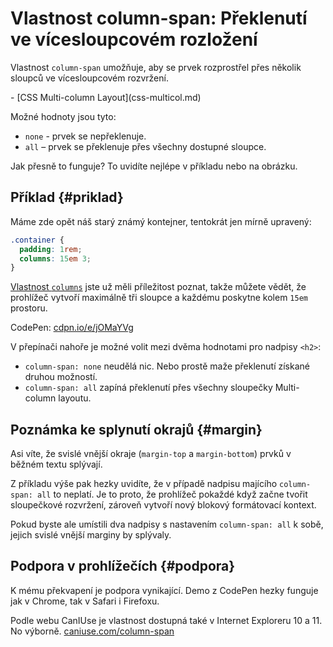 # Vlastnost column-span: Překlenutí ve vícesloupcovém rozložení

Vlastnost `column-span` umožňuje, aby se prvek rozprostřel přes několik sloupců ve vícesloupcovém rozvržení.

<div class="related web-only" markdown="1">
- [CSS Multi-column Layout](css-multicol.md)
</div>

Možné hodnoty jsou tyto:

- `none` - prvek se nepřeklenuje.
- `all` – prvek se překlenuje přes všechny dostupné sloupce.

Jak přesně to funguje? To uvidíte nejlépe v příkladu nebo na obrázku.

## Příklad {#priklad}

Máme zde opět náš starý známý kontejner, tentokrát jen mírně upravený:

```css
.container {
  padding: 1rem;
  columns: 15em 3;
}
```

[Vlastnost `columns`](css-multicol-columns.md) jste už měli příležitost poznat, takže můžete vědět, že prohlížeč vytvoří maximálně tři sloupce a každému poskytne kolem `15em` prostoru.

CodePen: [cdpn.io/e/jOMaYVg](https://codepen.io/machal/pen/jOMaYVg?editors=1100)

V přepínači nahoře je možné volit mezi dvěma hodnotami pro nadpisy `<h2>`:

- `column-span: none` neudělá nic. Nebo prostě maže překlenutí získané druhou možností.
- `column-span: all` zapíná překlenutí přes všechny sloupečky Multi-column layoutu.

## Poznámka ke splynutí okrajů {#margin}

Asi víte, že svislé vnější okraje (`margin-top` a `margin-bottom`) prvků v běžném textu splývají.

Z příkladu výše pak hezky uvidíte, že v případě nadpisu majícího `column-span: all` to neplatí. Je to proto, že prohlížeč pokaždé když začne tvořit sloupečkové rozvržení, zároveň vytvoří nový blokový formátovací kontext.

Pokud byste ale umístili dva nadpisy s nastavením `column-span: all` k sobě, jejich svislé vnější marginy by splývaly.

## Podpora v prohlížečích {#podpora}

K mému překvapení je podpora vynikající. Demo z CodePen hezky funguje jak v Chrome, tak v Safari i Firefoxu.

Podle webu CanIUse je vlastnost dostupná také v Internet Exploreru 10 a 11. No výborně. [caniuse.com/column-span](https://caniuse.com/?search=column-span)
